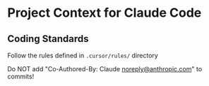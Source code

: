 # Project Context for Claude Code

## Coding Standards
Follow the rules defined in `.cursor/rules/` directory

Do NOT add "Co-Authored-By: Claude <noreply@anthropic.com>" to commits!